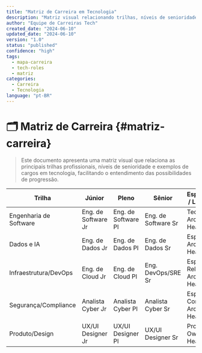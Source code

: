 ```yaml
---
title: "Matriz de Carreira em Tecnologia"
description: "Matriz visual relacionando trilhas, níveis de senioridade e exemplos de cargos em tecnologia."
author: "Equipe de Carreiras Tech"
created_date: "2024-06-10"
updated_date: "2024-06-10"
version: "1.0"
status: "published"
confidence: "high"
tags:
  - mapa-carreira
  - tech-roles
  - matriz
categories:
  - Carreira
  - Tecnologia
language: "pt-BR"
---
```


# 🗂️ Matriz de Carreira {#matriz-carreira}

<!-- summary:start -->
> Este documento apresenta uma matriz visual que relaciona as principais trilhas profissionais, níveis de senioridade e exemplos de cargos em tecnologia, facilitando o entendimento das possibilidades de progressão.
<!-- summary:end -->

| Trilha                  | Júnior                        | Pleno                        | Sênior                       | Especialista / Liderança         |
|-------------------------|-------------------------------|------------------------------|------------------------------|----------------------------------|
| Engenharia de Software  | Eng. de Software Jr           | Eng. de Software Pl          | Eng. de Software Sr          | Tech Lead, Arquiteto, Head, VP   |
| Dados e IA              | Eng. de Dados Jr              | Eng. de Dados Pl             | Eng. de Dados Sr             | Esp. IA/ML, Arquiteto, Head, CDO |
| Infraestrutura/DevOps   | Eng. de Cloud Jr              | Eng. de Cloud Pl             | Eng. DevOps/SRE Sr           | Esp. Reliability, Arquiteto, Head|
| Segurança/Compliance    | Analista Cyber Jr             | Analista Cyber Pl            | Analista Cyber Sr            | Esp. Compliance, Arquiteto, Head |
| Produto/Design          | UX/UI Designer Jr             | UX/UI Designer Pl            | UX/UI Designer Sr            | Product Owner, Head, VP          |

<!--
{
  "columns": ["Trilha", "Júnior", "Pleno", "Sênior", "Especialista / Liderança"],
  "rows": [
    ["Engenharia de Software", "Eng. de Software Jr", "Eng. de Software Pl", "Eng. de Software Sr", "Tech Lead, Arquiteto, Head, VP"],
    ["Dados e IA", "Eng. de Dados Jr", "Eng. de Dados Pl", "Eng. de Dados Sr", "Esp. IA/ML, Arquiteto, Head, CDO"],
    ["Infraestrutura/DevOps", "Eng. de Cloud Jr", "Eng. de Cloud Pl", "Eng. DevOps/SRE Sr", "Esp. Reliability, Arquiteto, Head"],
    ["Segurança/Compliance", "Analista Cyber Jr", "Analista Cyber Pl", "Analista Cyber Sr", "Esp. Compliance, Arquiteto, Head"],
    ["Produto/Design", "UX/UI Designer Jr", "UX/UI Designer Pl", "UX/UI Designer Sr", "Product Owner, Head, VP"]
  ]
}
--> 